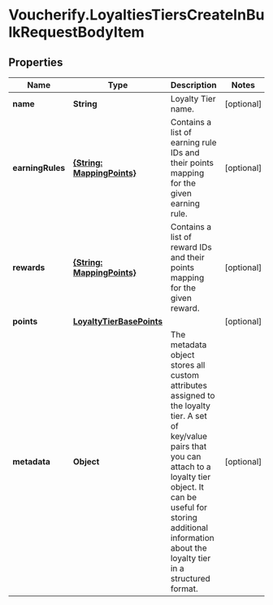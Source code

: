 # Voucherify.LoyaltiesTiersCreateInBulkRequestBodyItem

## Properties

Name | Type | Description | Notes
------------ | ------------- | ------------- | -------------
**name** | **String** | Loyalty Tier name. | [optional] 
**earningRules** | [**{String: MappingPoints}**](MappingPoints.md) | Contains a list of earning rule IDs and their points mapping for the given earning rule. | [optional] 
**rewards** | [**{String: MappingPoints}**](MappingPoints.md) | Contains a list of reward IDs and their points mapping for the given reward. | [optional] 
**points** | [**LoyaltyTierBasePoints**](LoyaltyTierBasePoints.md) |  | [optional] 
**metadata** | **Object** | The metadata object stores all custom attributes assigned to the loyalty tier. A set of key/value pairs that you can attach to a loyalty tier object. It can be useful for storing additional information about the loyalty tier in a structured format. | [optional] 


